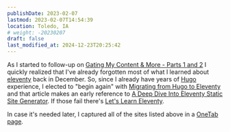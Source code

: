 ```yaml
---
publishDate: 2023-02-07
lastmod: 2023-02-07T14:54:39
location: Toledo, IA
# weight: -20230207
draft: false
last_modified_at: 2024-12-23T20:25:42
---
```

As I started to follow-up on [Gating My Content & More - Parts 1 and 2](https://static.grinnell.edu/dlad-blog/posts/139-gating-my-content-and-more/) I quickly realized that I've already forgotten most of what I learned about [eleventy](https://www.11ty.dev/) back in December.  So, since I already have years of [Hugo](https://gohugo.io) experience, I elected to "begin again" with [Migrating from Hugo to Eleventy](https://ttntm.me/blog/migrating-from-hugo-to-eleventy/) and that article makes an early reference to [A Deep Dive Into Eleventy Static Site Generator](https://www.smashingmagazine.com/2021/03/eleventy-static-site-generator/).  If those fail there's [Let's Learn Eleventy](https://dev.to/psypher1/lets-learn-eleventy-1a67).  

In case it's needed later, I captured all of the sites listed above in a [OneTab page](https://www.one-tab.com/page/6DzScWRTSkaO5xr7YGC2Hg).   


